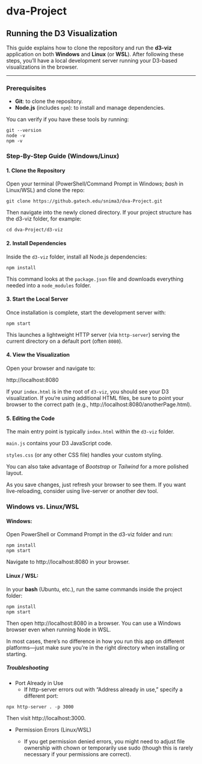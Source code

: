# dva-Project




## Running the D3 Visualization

This guide explains how to clone the repository and run the **d3-viz** application on both **Windows** and **Linux** (or **WSL**). After following these steps, you’ll have a local development server running your D3-based visualizations in the browser.

---

### Prerequisites

- **Git**: to clone the repository.
- **Node.js** (includes `npm`): to install and manage dependencies.

You can verify if you have these tools by running:
```_bash_
git --version
node -v
npm -v
```

### Step-By-Step Guide (Windows/Linux)

#### 1. Clone the Repository
Open your terminal (PowerShell/Command Prompt in Windows; _bash_ in Linux/WSL) and clone the repo:


``` _bash_
git clone https://github.gatech.edu/snima3/dva-Project.git
```

Then navigate into the newly cloned directory. If your project structure has the d3-viz folder, for example:

``` _bash_
cd dva-Project/d3-viz
```

#### 2. Install Dependencies
Inside the `d3-viz` folder, install all Node.js dependencies:

``` _bash_
npm install
```
This command looks at the `package.json` file and downloads everything needed into a `node_modules` folder.

#### 3. Start the Local Server
Once installation is complete, start the development server with:

``` _bash_
npm start
```
This launches a lightweight HTTP server (via `http-server`) serving the current directory on a default port (often `8080`).

#### 4. View the Visualization
Open your browser and navigate to:

http://localhost:8080

If your `index.html` is in the root of `d3-viz`, you should see your D3 visualization. If you’re using additional HTML files, be sure to point your browser to the correct path (e.g., http://localhost:8080/anotherPage.html).

#### 5. Editing the Code
The main entry point is typically `index.html` within the `d3-viz` folder.

`main.js` contains your D3 JavaScript code.

`styles.css` (or any other CSS file) handles your custom styling.

You can also take advantage of _Bootstrap_ or _Tailwind_ for a more polished layout.

As you save changes, just refresh your browser to see them. If you want live-reloading, consider using live-server or another dev tool.


### Windows vs. Linux/WSL
#### Windows:

Open PowerShell or Command Prompt in the d3-viz folder and run:

``` _bash_
npm install
npm start
```
Navigate to http://localhost:8080 in your browser.

#### Linux / WSL:

In your __bash__ (Ubuntu, etc.), run the same commands inside the project folder:

``` _bash_
npm install
npm start
```
Then open http://localhost:8080 in a browser. You can use a Windows browser even when running Node in WSL.

In most cases, there’s no difference in how you run this app on different platforms—just make sure you’re in the right directory when installing or starting.

##### Troubleshooting
- Port Already in Use
    - If http-server errors out with “Address already in use,” specify a different port:

``` _bash_
npx http-server . -p 3000
```
Then visit http://localhost:3000.

- Permission Errors (Linux/WSL)

    - If you get permission denied errors, you might need to adjust file ownership with chown or temporarily use sudo (though this is rarely necessary if your permissions are correct).